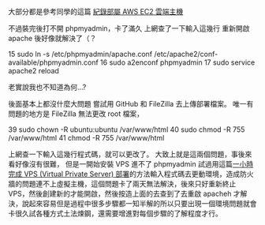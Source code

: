 大部分都是參考同學的這篇 [紀錄部屬 AWS EC2 雲端主機](https://mtr04-note.coderbridge.io/2020/09/15/-紀錄-%08-部屬-aws-ec2-雲端主機-/)

不過裝完後打不開 phpmyadmin，卡了滿久
上網查了一下輸入這幾行
重新開啟 apache 後好像就解決了（？

   15  sudo ln -s /etc/phpmyadmin/apache.conf /etc/apache2/conf-available/phpmyadmin.conf
   16  sudo a2enconf phpmyadmin
   17  sudo service apache2 reload

老實說我也不知道為何...?

後面基本上都沒什麼大問題
嘗試用 GitHub 和 FileZilla 去上傳部署檔案。
唯一有問題的地方是 FileZilla 無法更改 root 檔案，

   39  sudo chown -R ubuntu:ubuntu /var/www/html
   40  sudo chmod -R 755 /var/www/html
   41  chmod -R 755 /var/www/html

上網查一下輸入這幾行程式碼，就可以更改了。
大致上就是這兩個問題，事後來看好像沒有很難，
但是一開始安裝 VPS 進不了 phpmyadmin
試過用這篇[一小時完成 VPS (Virtual Private Server) 部署](https://github.com/Lidemy/mentor-program-2nd-futianshen/issues/21)的方法輸入程式碼去更動環境，造成防火牆的問題連不上虛擬主機，這個問題卡了兩天無法解決，後來只好重新終止 VPS，然後創建新的才能開啟，然後按造上面的去查到了去重啟 apacheh 才解決，說起來容易但是過程中很多步驟都一知半解的所以只要出現一個環境問題就會卡很久試各種方式土法煉鋼，還需要增進對每個步驟的了解程度才行。 
